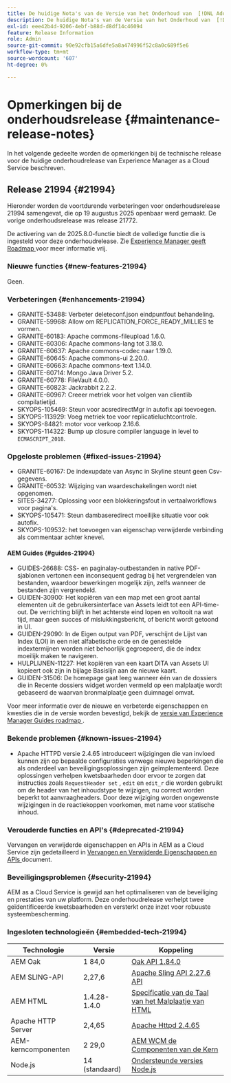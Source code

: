 ```yaml
---
title: De huidige Nota's van de Versie van het Onderhoud van  [!DNL Adobe Experience Manager]  as a Cloud Service.
description: De huidige Nota's van de Versie van het Onderhoud van  [!DNL Adobe Experience Manager]  as a Cloud Service.
exl-id: eee42b4d-9206-4ebf-b88d-d8df14c46094
feature: Release Information
role: Admin
source-git-commit: 90e92cfb15a6dfe5a8a474996f52c8a0c689f5e6
workflow-type: tm+mt
source-wordcount: '607'
ht-degree: 0%

---
```



# Opmerkingen bij de onderhoudsrelease {#maintenance-release-notes}

In het volgende gedeelte worden de opmerkingen bij de technische release voor de huidige onderhoudrelease van Experience Manager as a Cloud Service beschreven.

## Release 21994 {#21994}

Hieronder worden de voortdurende verbeteringen voor onderhoudsrelease 21994 samengevat, die op 19 augustus 2025 openbaar werd gemaakt. De vorige onderhoudsrelease was release 21772.

De activering van de 2025.8.0-functie biedt de volledige functie die is ingesteld voor deze onderhoudrelease. Zie [ Experience Manager geeft Roadmap ](https://experienceleague.adobe.com/nl/docs/experience-manager-release-information/aem-release-updates/update-releases-roadmap) voor meer informatie vrij.

### Nieuwe functies  {#new-features-21994}

Geen.

### Verbeteringen {#enhancements-21994}

* GRANITE-53488: Verbeter deleteconf.json eindpuntfout behandeling.
* GRANITE-59968: Allow om REPLICATION_FORCE_READY_MILLIES te vormen.
* GRANITE-60183: Apache commons-fileupload 1.6.0.
* GRANITE-60306: Apache commons-lang tot 3.18.0.
* GRANITE-60637: Apache commons-codec naar 1.19.0.
* GRANITE-60645: Apache commons-ui 2.20.0.
* GRANITE-60663: Apache commons-text 1.14.0.
* GRANITE-60714: Mongo Java Driver 5.2.
* GRANITE-60778: FileVault 4.0.0.
* GRANITE-60823: Jackrabbit 2.2.2.
* GRANITE-60967: Creeer metriek voor het volgen van clientlib compilatietijd.
* SKYOPS-105469: Steun voor acsredirectMgr in autofix api toevoegen.
* SKYOPS-113929: Voeg metriek toe voor replicatieluchtcontrole.
* SKYOPS-84821: motor voor verkoop 2.16.6.
* SKYOPS-114322: Bump up closure compiler language in level to `ECMASCRIPT_2018`.

### Opgeloste problemen {#fixed-issues-21994}

* GRANITE-60167: De indexupdate van Async in Skyline steunt geen Csv- gegevens.
* GRANITE-60532: Wijziging van waardeschakelingen wordt niet opgenomen.
* SITES-34277: Oplossing voor een blokkeringsfout in vertaalworkflows voor pagina&#39;s.
* SKYOPS-105471: Steun dambaseredirect moeilijke situatie voor ook autofix.
* SKYOPS-109532: het toevoegen van eigenschap verwijderde verbinding als commentaar achter knevel.

#### AEM Guides {#guides-21994}

* GUIDES-26688: CSS- en paginalay-outbestanden in native PDF-sjablonen vertonen een inconsequent gedrag bij het vergrendelen van bestanden, waardoor bewerkingen mogelijk zijn, zelfs wanneer de bestanden zijn vergrendeld.
* GUIDEN-30900: Het kopiëren van een map met een groot aantal elementen uit de gebruikersinterface van Assets leidt tot een API-time-out. De verrichting blijft in het achterste eind lopen en voltooit na wat tijd, maar geen succes of mislukkingsbericht, of bericht wordt getoond in UI.
* GUIDEN-29090: In de Eigen output van PDF, verschijnt de Lijst van Index (LOI) in een niet alfabetische orde en de genestelde indextermijnen worden niet behoorlijk gegroepeerd, die de index moeilijk maken te navigeren.
* HULPLIJNEN-11227: Het kopiëren van een kaart DITA van Assets UI kopieert ook zijn in bijlage Basislijn aan de nieuwe kaart.
* GUIDEN-31506: De homepage gaat leeg wanneer één van de dossiers die in Recente dossiers widget worden vermeld op een malplaatje wordt gebaseerd de waarvan bronmalplaatje geen duimnagel omvat.

Voor meer informatie over de nieuwe en verbeterde eigenschappen en kwesties die in de versie worden bevestigd, bekijk de [ versie van Experience Manager Guides roadmap ](https://experienceleague.adobe.com/nl/docs/experience-manager-guides/using/release-info/aem-guides-releases-roadmap).

### Bekende problemen {#known-issues-21994}

* Apache HTTPD versie 2.4.65 introduceert wijzigingen die van invloed kunnen zijn op bepaalde configuraties vanwege nieuwe beperkingen die als onderdeel van beveiligingsoplossingen zijn geïmplementeerd. Deze oplossingen verhelpen kwetsbaarheden door ervoor te zorgen dat instructies zoals `RequestHeader set` , `edit` en `edit_r` die worden gebruikt om de header van het inhoudstype te wijzigen, nu correct worden beperkt tot aanvraagheaders. Door deze wijziging worden ongewenste wijzigingen in de reactiekoppen voorkomen, met name voor statische inhoud.

### Verouderde functies en API&#39;s {#deprecated-21994}

Vervangen en verwijderde eigenschappen en APIs in AEM as a Cloud Service zijn gedetailleerd in [ Vervangen en Verwijderde Eigenschappen en APIs ](/help/release-notes/deprecated-removed-features.md) document.

### Beveiligingsproblemen {#security-21994}

AEM as a Cloud Service is gewijd aan het optimaliseren van de beveiliging en prestaties van uw platform. Deze onderhoudrelease verhelpt twee geïdentificeerde kwetsbaarheden en versterkt onze inzet voor robuuste systeembescherming.

### Ingesloten technologieën {#embedded-tech-21994}

| Technologie | Versie | Koppeling |
|---|---|---|
| AEM Oak | 1 84,0 | [ Oak API 1.84.0 ](https://www.javadoc.io/doc/org.apache.jackrabbit/oak-api/1.84/index.html) |
| AEM SLING-API | 2,27,6 | [ Apache Sling API 2.27.6 API ](https://www.javadoc.io/doc/org.apache.sling/org.apache.sling.api/latest/index.html) |
| AEM HTML | 1.4.28-1.4.0 | [ Specificatie van de Taal van het Malplaatje van HTML ](https://github.com/adobe/htl-spec) |
| Apache HTTP Server | 2,4,65 | [ Apache Httpd 2.4.65 ](https://apache.googlesource.com/httpd/+/refs/tags/2.4.65/CHANGES) |
| AEM-kerncomponenten | 2 29,0 | [ AEM WCM de Componenten van de Kern ](https://github.com/adobe/aem-core-wcm-components) |
| Node.js | 14 (standaard) | [ Ondersteunde versies Node.js ](https://experienceleague.adobe.com/nl/docs/experience-manager-cloud-service/content/implementing/developing/developing-with-front-end-pipelines#node-versions) |
